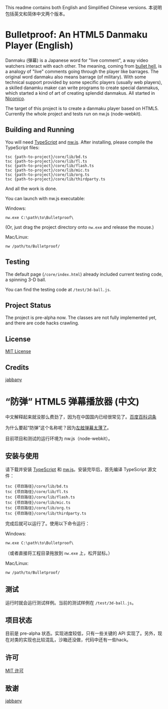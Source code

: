 
This readme contains both English and Simplified Chinese versions. 本说明包括英文和简体中文两个版本。

# Bulletproof: An HTML5 Danmaku Player (English)

Danmaku (弾幕) is a Japanese word for "live comment", a way video watchers interact with each other.
The meaning, coming from [bullet hell](//en.wikipedia.org/wiki/Shoot_%27em_up#Bullet_hell), is
a analogy of "live" comments going through the player like barrages. The original word danmaku
also means barrage (of military). With some technical support provided by some specific players
(usually web players), a skilled danamku maker can write programs to create special danmakus,
which started a kind of art of creating splendid danmakus. All started in [Niconico](//www.nicovideo.jp/).

The target of this project is to create a danmaku player based on HTML5. Currently the whole project and
tests run on nw.js (node-webkit).

## Building and Running

You will need [TypeScript](//www.typescriptlang.org/) and [nw.js](//nwjs.io). After installing, please
compile the TypeScript files:

```
tsc {path-to-project}/core/lib/bd.ts
tsc {path-to-project}/core/lib/fl.ts
tsc {path-to-project}/core/lib/flash.ts
tsc {path-to-project}/core/lib/mic.ts
tsc {path-to-project}/core/lib/org.ts
tsc {path-to-project}/core/lib/thirdparty.ts
```

And all the work is done.

You can launch with nw.js executable:

Windows:

```
nw.exe C:\path\to\Bulletproof\
```

(Or, just drag the project directory onto `nw.exe` and release the mouse.)

Mac/Linux:

```
nw /path/to/Bulletproof/
```

## Testing

The default page (`/core/index.html`) already included current testing code, a spinning 3-D ball.

You can find the testing code at `/test/3d-ball.js`.

## Project Status

The project is pre-alpha now. The classes are not fully implemented yet, and there are code hacks crawling.

## License

[MIT License](//mitlicense.org/)

## Credits

[jabbany](//github.com/jabbany/)

# “防弹” HTML5 弹幕播放器 (中文)

中文解释起来就没那么费劲了，因为在中国国内已经很常见了。[百度百科词条](//baike.baidu.com/subview/1885531/11304309.htm)

为什么要起“防弹”这个名称呢？因为[左舷弹幕太薄了](//zh.moegirl.org/%E5%B7%A6%E8%88%B7%E5%BC%B9%E5%B9%95%E5%A4%AA%E8%96%84%E4%BA%86)。

目前项目和测试的运行环境为 nw.js（node-webkit）。

## 安装与使用

请下载并安装 [TypeScript](//www.typescriptlang.org/) 和 [nw.js](//nwjs.io)。安装完毕后，首先编译 TypeScript 源文件：

```
tsc {项目路径}/core/lib/bd.ts
tsc {项目路径}/core/lib/fl.ts
tsc {项目路径}/core/lib/flash.ts
tsc {项目路径}/core/lib/mic.ts
tsc {项目路径}/core/lib/org.ts
tsc {项目路径}/core/lib/thirdparty.ts
```

完成后就可以运行了。使用以下命令运行：

Windows:

```
nw.exe C:\path\to\Bulletproof\
```

（或者直接将工程目录拖放到 `nw.exe` 上，松开鼠标。）

Mac/Linux:

```
nw /path/to/Bulletproof/
```

## 测试

运行时就会运行测试样例。当前的测试样例在 `/test/3d-ball.js`。

## 项目状态

目前是 pre-alpha 状态。实现进度较低，只有一些关键的 API 实现了。另外，现在对类的实现也比较混乱，沙箱还没做，代码中还有一些hack。

## 许可

[MIT 许可](//mitlicense.org)

## 致谢

[jabbany](//github.com/jabbany/)
